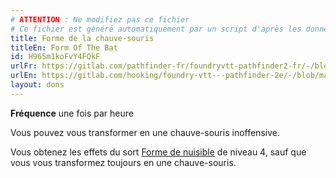 ```yaml
---
# ATTENTION : Ne modifiez pas ce fichier
# Ce fichier est généré automatiquement par un script d'après les données du module Foundry VTT officiel et de sa traduction
title: Forme de la chauve-souris
titleEn: Form Of The Bat
id: H965m1koFvY4FQkF
urlFr: https://gitlab.com/pathfinder-fr/foundryvtt-pathfinder2-fr/-/blob/master/data/feats/H965m1koFvY4FQkF.htm
urlEn: https://gitlab.com/hooking/foundry-vtt---pathfinder-2e/-/blob/master/packs/data/feats.db/form-of-the-bat.json
layout: dons
---
```

**Fréquence** une fois par heure

Vous pouvez vous transformer en une chauve-souris inoffensive.

Vous obtenez les effets du sort [Forme de nuisible](../sorts/forme-de-nuisible.md) de niveau 4, sauf que vous vous transformez toujours en une chauve-souris.
